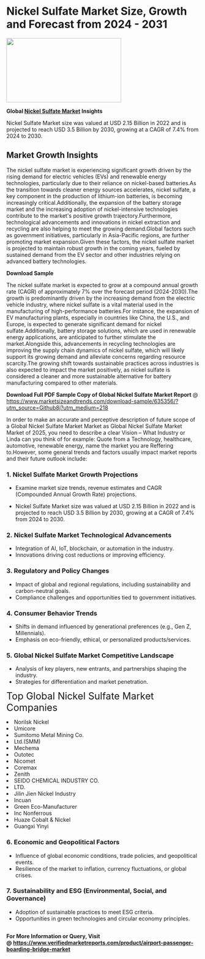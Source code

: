 <H1>Nickel Sulfate Market Size, Growth and Forecast from 2024 - 2031</H1><img class="aligncenter size-medium wp-image-584254" src="https://thirdeyenews.in/wp-content/uploads/2024/09/Global-Market-Research-300x168.jpeg" alt="" width="300" height="168" /><p><strong>Global&nbsp;<a href="https://www.marketsizeandtrends.com/download-sample/635356/?utm_source=Github8j?utm_medium=218">Nickel Sulfate Market</a> Insights</strong></p><p>Nickel Sulfate Market size was valued at USD 2.15 Billion in 2022 and is projected to reach USD 3.5 Billion by 2030, growing at a CAGR of 7.4% from 2024 to 2030.</p><p><h2>Market Growth Insights</h2> <p>The nickel sulfate market is experiencing significant growth driven by the rising demand for electric vehicles (EVs) and renewable energy technologies, particularly due to their reliance on nickel-based batteries.As the transition towards cleaner energy sources accelerates, nickel sulfate, a key component in the production of lithium-ion batteries, is becoming increasingly critical.Additionally, the expansion of the battery storage market and the increasing adoption of nickel-intensive technologies contribute to the market's positive growth trajectory.Furthermore, technological advancements and innovations in nickel extraction and recycling are also helping to meet the growing demand.Global factors such as government initiatives, particularly in Asia-Pacific regions, are further promoting market expansion.Given these factors, the nickel sulfate market is projected to maintain robust growth in the coming years, fueled by sustained demand from the EV sector and other industries relying on advanced battery technologies.</p> <p><strong>Download Sample</strong></p> <p>The nickel sulfate market is expected to grow at a compound annual growth rate (CAGR) of approximately 7% over the forecast period (2024-2030).The growth is predominantly driven by the increasing demand from the electric vehicle industry, where nickel sulfate is a vital material used in the manufacturing of high-performance batteries.For instance, the expansion of EV manufacturing plants, especially in countries like China, the U.S., and Europe, is expected to generate significant demand for nickel sulfate.Additionally, battery storage solutions, which are used in renewable energy applications, are anticipated to further stimulate the market.Alongside this, advancements in recycling technologies are improving the supply chain dynamics of nickel sulfate, which will likely support its growing demand and alleviate concerns regarding resource scarcity.The growing shift towards sustainable practices across industries is also expected to impact the market positively, as nickel sulfate is considered a cleaner and more sustainable alternative for battery manufacturing compared to other materials.<p><span class=""><strong>Download Full PDF Sample Copy of Global Nickel Sulfate Market Report</strong> @ <a href="https://www.marketsizeandtrends.com/download-sample/635356/?utm_source=Github8j?utm_medium=218" target="_blank">https://www.marketsizeandtrends.com/download-sample/635356/?utm_source=Github8j?utm_medium=218</a></span></p><p>In order to make an accurate and perceptive description of future scope of a Global&nbsp;Nickel Sulfate Market Market as Global&nbsp;Nickel Sulfate Market Market of 2025, you need to describe a clear Vision &ndash; What Industry or Linda can you think of for example: Quote from a Technology, healthcare, automotive, renewable energy, name the market you are Reffering to.However, some general trends and factors usually impact market reports and their future outlook include:</p><h3>1.&nbsp;<strong>Nickel Sulfate Market Growth Projections</strong></h3><ul><li>Examine market size trends, revenue estimates and CAGR (Compounded Annual Growth Rate) projections.</li><li><p>Nickel Sulfate Market size was valued at USD 2.15 Billion in 2022 and is projected to reach USD 3.5 Billion by 2030, growing at a CAGR of 7.4% from 2024 to 2030.</p></li></ul><h3>2.&nbsp;<strong>Nickel Sulfate Market Technological Advancements</strong></h3><ul><li>Integration of AI, IoT, blockchain, or automation in the industry.</li><li>Innovations driving cost reductions or improving efficiency.</li></ul><h3>3.&nbsp;<strong>Regulatory and Policy Changes</strong></h3><ul><li>Impact of global and regional regulations, including sustainability and carbon-neutral goals.</li><li>Compliance challenges and opportunities tied to government initiatives.</li></ul><h3>4.&nbsp;<strong>Consumer Behavior Trends</strong></h3><ul><li>Shifts in demand influenced by generational preferences (e.g., Gen Z, Millennials).</li><li>Emphasis on eco-friendly, ethical, or personalized products/services.</li></ul><h3>5.&nbsp;<strong>Global Nickel Sulfate Market Competitive Landscape</strong></h3><ul><li>Analysis of key players, new entrants, and partnerships shaping the industry.</li><li>Strategies for differentiation and market penetration.</li></ul><p data-pm-slice="1 1 []"><span style="color: inherit; font-family: inherit; font-size: 25px;">Top Global Nickel Sulfate Market Companies</span></p><div class="" data-test-id=""><p><li>Norilsk Nickel</li><li> Umicore</li><li> Sumitomo Metal Mining Co.</li><li> Ltd.(SMM)</li><li> Mechema</li><li> Outotec</li><li> Nicomet</li><li> Coremax</li><li> Zenith</li><li> SEIDO CHEMICAL INDUSTRY CO.</li><li> LTD.</li><li> Jilin Jien Nickel Industry</li><li> Incuan</li><li> Green Eco-Manufacturer</li><li> Inc Nonferrous</li><li> Huaze Cobalt & Nickel</li><li> Guangxi Yinyi</li></p></div><h3>6.&nbsp;<strong>Economic and Geopolitical Factors</strong></h3><ul><li>Influence of global economic conditions, trade policies, and geopolitical events.</li><li>Resilience of the market to inflation, currency fluctuations, or global crises.</li></ul><h3>7.&nbsp;<strong>Sustainability and ESG (Environmental, Social, and Governance)</strong></h3><ul><li>Adoption of sustainable practices to meet ESG criteria.</li><li>Opportunities in green technologies and circular economy principles.</li></ul><h2><strong style="font-size: 14px;">For More Information or Query, Visit @&nbsp;</strong><a style="background-color: #ffffff; font-size: 14px;" href="https://www.marketsizeandtrends.com/report/nickel-sulfate-market/" target="_blank">https://www.verifiedmarketreports.com/product/airport-passenger-boarding-bridge-market</a></h2>